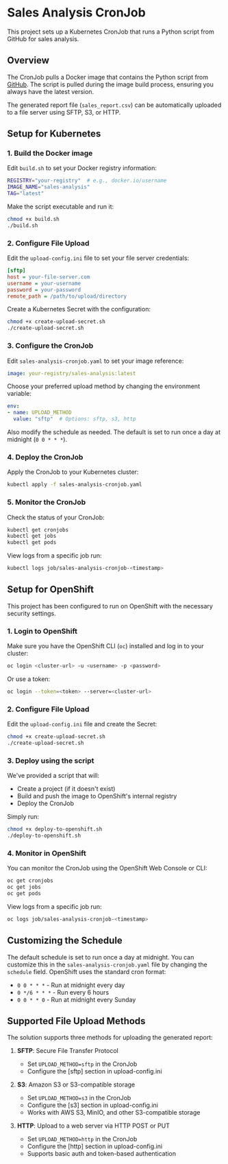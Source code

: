 # Sales Analysis CronJob

This project sets up a Kubernetes CronJob that runs a Python script from GitHub for sales analysis.

## Overview

The CronJob pulls a Docker image that contains the Python script from [GitHub](https://github.com/prasisiri/python-rules/blob/main/sales_analysis.py). The script is pulled during the image build process, ensuring you always have the latest version.

The generated report file (`sales_report.csv`) can be automatically uploaded to a file server using SFTP, S3, or HTTP.

## Setup for Kubernetes

### 1. Build the Docker image

Edit `build.sh` to set your Docker registry information:

```bash
REGISTRY="your-registry"  # e.g., docker.io/username
IMAGE_NAME="sales-analysis"
TAG="latest"
```

Make the script executable and run it:

```bash
chmod +x build.sh
./build.sh
```

### 2. Configure File Upload

Edit the `upload-config.ini` file to set your file server credentials:

```ini
[sftp]
host = your-file-server.com
username = your-username
password = your-password
remote_path = /path/to/upload/directory
```

Create a Kubernetes Secret with the configuration:

```bash
chmod +x create-upload-secret.sh
./create-upload-secret.sh
```

### 3. Configure the CronJob

Edit `sales-analysis-cronjob.yaml` to set your image reference:

```yaml
image: your-registry/sales-analysis:latest
```

Choose your preferred upload method by changing the environment variable:
```yaml
env:
- name: UPLOAD_METHOD
  value: "sftp"  # Options: sftp, s3, http
```

Also modify the schedule as needed. The default is set to run once a day at midnight (`0 0 * * *`).

### 4. Deploy the CronJob

Apply the CronJob to your Kubernetes cluster:

```bash
kubectl apply -f sales-analysis-cronjob.yaml
```

### 5. Monitor the CronJob

Check the status of your CronJob:

```bash
kubectl get cronjobs
kubectl get jobs
kubectl get pods
```

View logs from a specific job run:

```bash
kubectl logs job/sales-analysis-cronjob-<timestamp>
```

## Setup for OpenShift

This project has been configured to run on OpenShift with the necessary security settings.

### 1. Login to OpenShift

Make sure you have the OpenShift CLI (`oc`) installed and log in to your cluster:

```bash
oc login <cluster-url> -u <username> -p <password>
```

Or use a token:

```bash
oc login --token=<token> --server=<cluster-url>
```

### 2. Configure File Upload

Edit the `upload-config.ini` file and create the Secret:

```bash
chmod +x create-upload-secret.sh
./create-upload-secret.sh
```

### 3. Deploy using the script

We've provided a script that will:
- Create a project (if it doesn't exist)
- Build and push the image to OpenShift's internal registry
- Deploy the CronJob

Simply run:

```bash
chmod +x deploy-to-openshift.sh
./deploy-to-openshift.sh
```

### 4. Monitor in OpenShift

You can monitor the CronJob using the OpenShift Web Console or CLI:

```bash
oc get cronjobs
oc get jobs
oc get pods
```

View logs from a specific job run:

```bash
oc logs job/sales-analysis-cronjob-<timestamp>
```

## Customizing the Schedule

The default schedule is set to run once a day at midnight. You can customize this in the `sales-analysis-cronjob.yaml` file by changing the `schedule` field. OpenShift uses the standard cron format:

- `0 0 * * *` - Run at midnight every day
- `0 */6 * * *` - Run every 6 hours
- `0 0 * * 0` - Run at midnight every Sunday

## Supported File Upload Methods

The solution supports three methods for uploading the generated report:

1. **SFTP**: Secure File Transfer Protocol
   - Set `UPLOAD_METHOD=sftp` in the CronJob
   - Configure the [sftp] section in upload-config.ini

2. **S3**: Amazon S3 or S3-compatible storage
   - Set `UPLOAD_METHOD=s3` in the CronJob
   - Configure the [s3] section in upload-config.ini
   - Works with AWS S3, MinIO, and other S3-compatible storage

3. **HTTP**: Upload to a web server via HTTP POST or PUT
   - Set `UPLOAD_METHOD=http` in the CronJob
   - Configure the [http] section in upload-config.ini
   - Supports basic auth and token-based authentication 